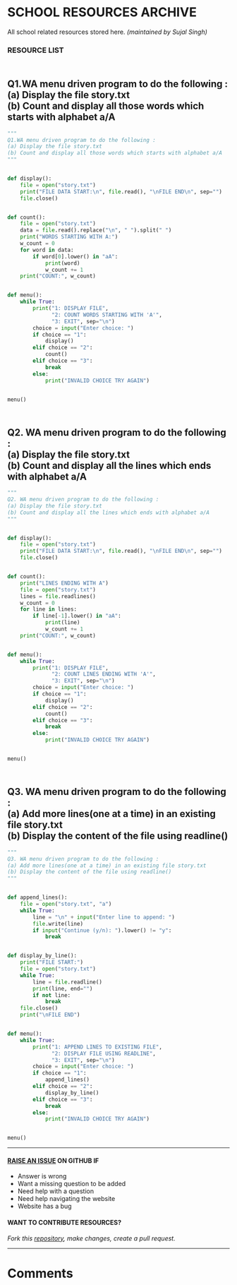 # SCHOOL RESOURCES ARCHIVE

All school related resources stored here.
_(maintained by Sujal Singh)_

### RESOURCE LIST

## <br>Q1.WA menu driven program to do the following :<br>(a)	Display the file story.txt<br>(b)	Count and display all those words which starts with alphabet a/A<br>
```python
"""
Q1.WA menu driven program to do the following :
(a)	Display the file story.txt
(b)	Count and display all those words which starts with alphabet a/A
"""


def display():
    file = open("story.txt")
    print("FILE DATA START:\n", file.read(), "\nFILE END\n", sep="")
    file.close()


def count():
    file = open("story.txt")
    data = file.read().replace("\n", " ").split(" ")
    print("WORDS STARTING WITH A:")
    w_count = 0
    for word in data:
        if word[0].lower() in "aA":
            print(word)
            w_count += 1
    print("COUNT:", w_count)


def menu():
    while True:
        print("1: DISPLAY FILE",
              "2: COUNT WORDS STARTING WITH 'A'",
              "3: EXIT", sep="\n")
        choice = input("Enter choice: ")
        if choice == "1":
            display()
        elif choice == "2":
            count()
        elif choice == "3":
            break
        else:
            print("INVALID CHOICE TRY AGAIN")


menu()

```
## <br>Q2. WA menu driven program to do the following :<br>(a)	Display the file story.txt<br>(b)	Count and display all the lines which ends with alphabet a/A<br>
```python
"""
Q2. WA menu driven program to do the following :
(a)	Display the file story.txt
(b)	Count and display all the lines which ends with alphabet a/A
"""


def display():
    file = open("story.txt")
    print("FILE DATA START:\n", file.read(), "\nFILE END\n", sep="")
    file.close()


def count():
    print("LINES ENDING WITH A")
    file = open("story.txt")
    lines = file.readlines()
    w_count = 0
    for line in lines:
        if line[-1].lower() in "aA":
            print(line)
            w_count += 1
    print("COUNT:", w_count)


def menu():
    while True:
        print("1: DISPLAY FILE",
              "2: COUNT LINES ENDING WITH 'A'",
              "3: EXIT", sep="\n")
        choice = input("Enter choice: ")
        if choice == "1":
            display()
        elif choice == "2":
            count()
        elif choice == "3":
            break
        else:
            print("INVALID CHOICE TRY AGAIN")


menu()

```
## <br>Q3. WA menu driven program to do the following :<br>(a)	Add more lines(one at a time) in an existing file story.txt<br>(b)	Display the content of the file using readline()<br>
```python
"""
Q3. WA menu driven program to do the following :
(a)	Add more lines(one at a time) in an existing file story.txt
(b)	Display the content of the file using readline()
"""


def append_lines():
    file = open("story.txt", "a")
    while True:
        line = "\n" + input("Enter line to append: ")
        file.write(line)
        if input("Continue (y/n): ").lower() != "y":
            break


def display_by_line():
    print("FILE START:")
    file = open("story.txt")
    while True:
        line = file.readline()
        print(line, end="")
        if not line:
            break
    file.close()
    print("\nFILE END")


def menu():
    while True:
        print("1: APPEND LINES TO EXISTING FILE",
              "2: DISPLAY FILE USING READLINE",
              "3: EXIT", sep="\n")
        choice = input("Enter choice: ")
        if choice == "1":
            append_lines()
        elif choice == "2":
            display_by_line()
        elif choice == "3":
            break
        else:
            print("INVALID CHOICE TRY AGAIN")


menu()

```


---

#### [RAISE AN ISSUE](https://github.com/sujaldev/school/issues/new/choose) ON GITHUB IF

- Answer is wrong
- Want a missing question to be added
- Need help with a question
- Need help navigating the website
- Website has a bug

#### WANT TO CONTRIBUTE RESOURCES?

_Fork this [repository](https://github.com/sujaldev/school), make changes, create a pull request._

---

# Comments

<script src="https://giscus.app/client.js"
        data-repo="sujaldev/school"
        data-repo-id="MDEwOlJlcG9zaXRvcnkzODUzMDMzOTI="
        data-category="Q&A"
        data-category-id="DIC_kwDOFvdDYM4CArKZ"
        data-mapping="pathname"
        data-reactions-enabled="1"
        data-emit-metadata="0"
        data-theme="light"
        data-lang="en"
        crossorigin="anonymous"
        async>
</script>